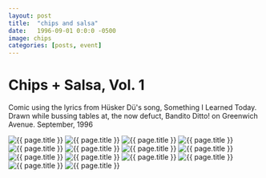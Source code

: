 ```yaml
---
layout: post
title:  "chips and salsa"
date:   1996-09-01 0:0:0 -0500
image: chips
categories: [posts, event]
---
```


# Chips + Salsa, Vol. 1

Comic using the lyrics from Hüsker Dü's song, Something I Learned Today. Drawn while bussing tables at, the now defuct, Bandito Ditto! on Greenwich Avenue. September, 1996

<div class="chips_salsa">
  <img class="img img__post" src="{{ site.base_img_path }}/chips/{{ page.image }}_01.jpg" alt="{{ page.title }}" />
  <img class="img img__post" src="{{ site.base_img_path }}/chips/{{ page.image }}_02.jpg" alt="{{ page.title }}" />
  <img class="img img__post" src="{{ site.base_img_path }}/chips/{{ page.image }}_03.jpg" alt="{{ page.title }}" />
  <img class="img img__post" src="{{ site.base_img_path }}/chips/{{ page.image }}_04.jpg" alt="{{ page.title }}" />
  <img class="img img__post" src="{{ site.base_img_path }}/chips/{{ page.image }}_05.jpg" alt="{{ page.title }}" />
  <img class="img img__post" src="{{ site.base_img_path }}/chips/{{ page.image }}_06.jpg" alt="{{ page.title }}" />
  <img class="img img__post" src="{{ site.base_img_path }}/chips/{{ page.image }}_07.jpg" alt="{{ page.title }}" />
  <img class="img img__post" src="{{ site.base_img_path }}/chips/{{ page.image }}_08.jpg" alt="{{ page.title }}" />
  <img class="img img__post" src="{{ site.base_img_path }}/chips/{{ page.image }}_09.jpg" alt="{{ page.title }}" />
  <img class="img img__post" src="{{ site.base_img_path }}/chips/{{ page.image }}_10.jpg" alt="{{ page.title }}" />
  <img class="img img__post" src="{{ site.base_img_path }}/chips/{{ page.image }}_11.jpg" alt="{{ page.title }}" />
  <img class="img img__post" src="{{ site.base_img_path }}/chips/{{ page.image }}_12.jpg" alt="{{ page.title }}" />
  <img class="img img__post" src="{{ site.base_img_path }}/chips/{{ page.image }}_13.jpg" alt="{{ page.title }}" />
  <img class="img img__post" src="{{ site.base_img_path }}/chips/{{ page.image }}_14.jpg" alt="{{ page.title }}" />
</div>
